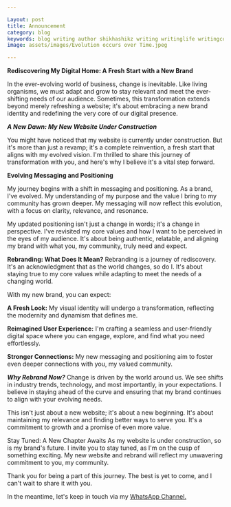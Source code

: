 ```yaml
---

Layout: post
title: Announcement
category: blog
keywords: blog writing author shikhashikz writing writinglife writingcommunity
image: assets/images/Evolution occurs over Time.jpeg

---
```


**Rediscovering My Digital Home: A Fresh Start with a New Brand**

In the ever-evolving world of business, change is inevitable. Like living organisms, we must adapt and grow to stay relevant and meet the ever-shifting needs of our audience. Sometimes, this transformation extends beyond merely refreshing a website; it's about embracing a new brand identity and redefining the very core of our digital presence.

***A New Dawn: My New Website Under Construction***

You might have noticed that my website is currently under construction. But it's more than just a revamp; it's a complete reinvention, a fresh start that aligns with my evolved vision. I'm thrilled to share this journey of transformation with you, and here's why I believe it's a vital step forward.

**Evolving Messaging and Positioning**

My journey begins with a shift in messaging and positioning. As a brand, I've evolved. My understanding of my purpose and the value I bring to my community has grown deeper. My messaging will now reflect this evolution, with a focus on clarity, relevance, and resonance.

My updated positioning isn't just a change in words; it's a change in perspective. I've revisited my core values and how I want to be perceived in the eyes of my audience. It's about being authentic, relatable, and aligning my brand with what you, my community, truly need and expect.

**Rebranding: What Does It Mean?**
Rebranding is a journey of rediscovery. It's an acknowledgment that as the world changes, so do I. It's about staying true to my core values while adapting to meet the needs of a changing world.

With my new brand, you can expect:

**A Fresh Look:** My visual identity will undergo a transformation, reflecting the modernity and dynamism that defines me.

**Reimagined User Experience:** I'm crafting a seamless and user-friendly digital space where you can engage, explore, and find what you need effortlessly.

**Stronger Connections:** My new messaging and positioning aim to foster even deeper connections with you, my valued community.

***Why Rebrand Now?***
Change is driven by the world around us. We see shifts in industry trends, technology, and most importantly, in your expectations. I believe in staying ahead of the curve and ensuring that my brand continues to align with your evolving needs.

This isn't just about a new website; it's about a new beginning. It's about maintaining my relevance and finding better ways to serve you. It's a commitment to growth and a promise of even more value.

Stay Tuned: A New Chapter Awaits
As my website is under construction, so is my brand's future. I invite you to stay tuned, as I'm on the cusp of something exciting. My new website and rebrand will reflect my unwavering commitment to you, my community.

Thank you for being a part of this journey. The best is yet to come, and I can't wait to share it with you.

In the meantime, let's keep in touch via my [WhatsApp Channel.](https://whatsapp.com/channel/0029Va6rEsS35fLzfzLYGN3W)
